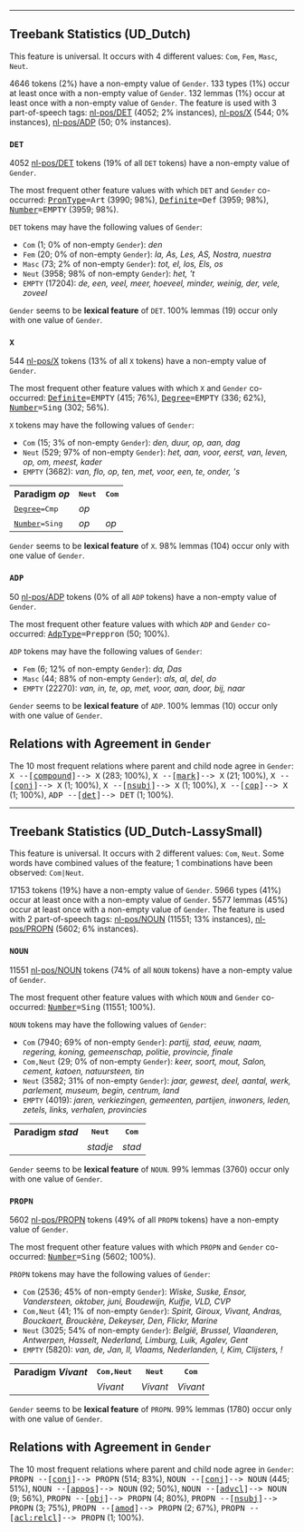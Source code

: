 

--------------------------------------------------------------------------------

## Treebank Statistics (UD_Dutch)

This feature is universal.
It occurs with 4 different values: `Com`, `Fem`, `Masc`, `Neut`.

4646 tokens (2%) have a non-empty value of `Gender`.
133 types (1%) occur at least once with a non-empty value of `Gender`.
132 lemmas (1%) occur at least once with a non-empty value of `Gender`.
The feature is used with 3 part-of-speech tags: [nl-pos/DET]() (4052; 2% instances), [nl-pos/X]() (544; 0% instances), [nl-pos/ADP]() (50; 0% instances).

### `DET`

4052 [nl-pos/DET]() tokens (19% of all `DET` tokens) have a non-empty value of `Gender`.

The most frequent other feature values with which `DET` and `Gender` co-occurred: <tt><a href="PronType.html">PronType</a>=Art</tt> (3990; 98%), <tt><a href="Definite.html">Definite</a>=Def</tt> (3959; 98%), <tt><a href="Number.html">Number</a>=EMPTY</tt> (3959; 98%).

`DET` tokens may have the following values of `Gender`:

* `Com` (1; 0% of non-empty `Gender`): <em>den</em>
* `Fem` (20; 0% of non-empty `Gender`): <em>la, As, Les, AS, Nostra, nuestra</em>
* `Masc` (73; 2% of non-empty `Gender`): <em>tot, el, los, Els, os</em>
* `Neut` (3958; 98% of non-empty `Gender`): <em>het, 't</em>
* `EMPTY` (17204): <em>de, een, veel, meer, hoeveel, minder, weinig, der, vele, zoveel</em>

`Gender` seems to be **lexical feature** of `DET`. 100% lemmas (19) occur only with one value of `Gender`.

### `X`

544 [nl-pos/X]() tokens (13% of all `X` tokens) have a non-empty value of `Gender`.

The most frequent other feature values with which `X` and `Gender` co-occurred: <tt><a href="Definite.html">Definite</a>=EMPTY</tt> (415; 76%), <tt><a href="Degree.html">Degree</a>=EMPTY</tt> (336; 62%), <tt><a href="Number.html">Number</a>=Sing</tt> (302; 56%).

`X` tokens may have the following values of `Gender`:

* `Com` (15; 3% of non-empty `Gender`): <em>den, duur, op, aan, dag</em>
* `Neut` (529; 97% of non-empty `Gender`): <em>het, aan, voor, eerst, van, leven, op, om, meest, kader</em>
* `EMPTY` (3682): <em>van, flo, op, ten, met, voor, een, te, onder, 's</em>

<table>
  <tr><th>Paradigm <i>op</i></th><th><tt>Neut</tt></th><th><tt>Com</tt></th></tr>
  <tr><td><tt><a href="Degree.html">Degree</a>=Cmp</tt></td><td><em>op</em></td><td></td></tr>
  <tr><td><tt><a href="Number.html">Number</a>=Sing</tt></td><td><em>op</em></td><td><em>op</em></td></tr>
</table>

`Gender` seems to be **lexical feature** of `X`. 98% lemmas (104) occur only with one value of `Gender`.

### `ADP`

50 [nl-pos/ADP]() tokens (0% of all `ADP` tokens) have a non-empty value of `Gender`.

The most frequent other feature values with which `ADP` and `Gender` co-occurred: <tt><a href="AdpType.html">AdpType</a>=Preppron</tt> (50; 100%).

`ADP` tokens may have the following values of `Gender`:

* `Fem` (6; 12% of non-empty `Gender`): <em>da, Das</em>
* `Masc` (44; 88% of non-empty `Gender`): <em>als, al, del, do</em>
* `EMPTY` (22270): <em>van, in, te, op, met, voor, aan, door, bij, naar</em>

`Gender` seems to be **lexical feature** of `ADP`. 100% lemmas (10) occur only with one value of `Gender`.

## Relations with Agreement in `Gender`

The 10 most frequent relations where parent and child node agree in `Gender`:
<tt>X --[<a href="../dep/compound.html">compound</a>]--> X</tt> (283; 100%),
<tt>X --[<a href="../dep/mark.html">mark</a>]--> X</tt> (21; 100%),
<tt>X --[<a href="../dep/conj.html">conj</a>]--> X</tt> (1; 100%),
<tt>X --[<a href="../dep/nsubj.html">nsubj</a>]--> X</tt> (1; 100%),
<tt>X --[<a href="../dep/cop.html">cop</a>]--> X</tt> (1; 100%),
<tt>ADP --[<a href="../dep/det.html">det</a>]--> DET</tt> (1; 100%).



--------------------------------------------------------------------------------

## Treebank Statistics (UD_Dutch-LassySmall)

This feature is universal.
It occurs with 2 different values: `Com`, `Neut`.
Some words have combined values of the feature; 1 combinations have been observed: `Com|Neut`.

17153 tokens (19%) have a non-empty value of `Gender`.
5966 types (41%) occur at least once with a non-empty value of `Gender`.
5577 lemmas (45%) occur at least once with a non-empty value of `Gender`.
The feature is used with 2 part-of-speech tags: [nl-pos/NOUN]() (11551; 13% instances), [nl-pos/PROPN]() (5602; 6% instances).

### `NOUN`

11551 [nl-pos/NOUN]() tokens (74% of all `NOUN` tokens) have a non-empty value of `Gender`.

The most frequent other feature values with which `NOUN` and `Gender` co-occurred: <tt><a href="Number.html">Number</a>=Sing</tt> (11551; 100%).

`NOUN` tokens may have the following values of `Gender`:

* `Com` (7940; 69% of non-empty `Gender`): <em>partij, stad, eeuw, naam, regering, koning, gemeenschap, politie, provincie, finale</em>
* `Com,Neut` (29; 0% of non-empty `Gender`): <em>keer, soort, mout, Salon, cement, katoen, natuursteen, tin</em>
* `Neut` (3582; 31% of non-empty `Gender`): <em>jaar, gewest, deel, aantal, werk, parlement, museum, begin, centrum, land</em>
* `EMPTY` (4019): <em>jaren, verkiezingen, gemeenten, partijen, inwoners, leden, zetels, links, verhalen, provincies</em>

<table>
  <tr><th>Paradigm <i>stad</i></th><th><tt>Neut</tt></th><th><tt>Com</tt></th></tr>
  <tr><td><tt></tt></td><td><em>stadje</em></td><td><em>stad</em></td></tr>
</table>

`Gender` seems to be **lexical feature** of `NOUN`. 99% lemmas (3760) occur only with one value of `Gender`.

### `PROPN`

5602 [nl-pos/PROPN]() tokens (49% of all `PROPN` tokens) have a non-empty value of `Gender`.

The most frequent other feature values with which `PROPN` and `Gender` co-occurred: <tt><a href="Number.html">Number</a>=Sing</tt> (5602; 100%).

`PROPN` tokens may have the following values of `Gender`:

* `Com` (2536; 45% of non-empty `Gender`): <em>Wiske, Suske, Ensor, Vandersteen, oktober, juni, Boudewijn, Kuifje, VLD, CVP</em>
* `Com,Neut` (41; 1% of non-empty `Gender`): <em>Spirit, Giroux, Vivant, Andras, Bouckaert, Brouckère, Dekeyser, Den, Flickr, Marine</em>
* `Neut` (3025; 54% of non-empty `Gender`): <em>België, Brussel, Vlaanderen, Antwerpen, Hasselt, Nederland, Limburg, Luik, Agalev, Gent</em>
* `EMPTY` (5820): <em>van, de, Jan, II, Vlaams, Nederlanden, I, Kim, Clijsters, !</em>

<table>
  <tr><th>Paradigm <i>Vivant</i></th><th><tt>Com,Neut</tt></th><th><tt>Neut</tt></th><th><tt>Com</tt></th></tr>
  <tr><td><tt></tt></td><td><em>Vivant</em></td><td><em>Vivant</em></td><td><em>Vivant</em></td></tr>
</table>

`Gender` seems to be **lexical feature** of `PROPN`. 99% lemmas (1780) occur only with one value of `Gender`.

## Relations with Agreement in `Gender`

The 10 most frequent relations where parent and child node agree in `Gender`:
<tt>PROPN --[<a href="../dep/conj.html">conj</a>]--> PROPN</tt> (514; 83%),
<tt>NOUN --[<a href="../dep/conj.html">conj</a>]--> NOUN</tt> (445; 51%),
<tt>NOUN --[<a href="../dep/appos.html">appos</a>]--> NOUN</tt> (92; 50%),
<tt>NOUN --[<a href="../dep/advcl.html">advcl</a>]--> NOUN</tt> (9; 56%),
<tt>PROPN --[<a href="../dep/obj.html">obj</a>]--> PROPN</tt> (4; 80%),
<tt>PROPN --[<a href="../dep/nsubj.html">nsubj</a>]--> PROPN</tt> (3; 75%),
<tt>PROPN --[<a href="../dep/amod.html">amod</a>]--> PROPN</tt> (2; 67%),
<tt>PROPN --[<a href="../dep/acl:relcl.html">acl:relcl</a>]--> PROPN</tt> (1; 100%).


